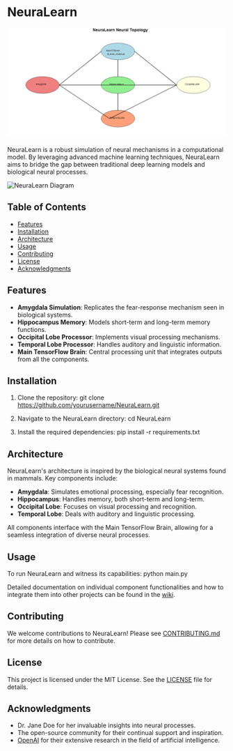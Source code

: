 # NeuraLearn

![alt text](https://github.com/TheDogeBird/neuralearn/blob/main/aidiag.png?raw=true)



NeuraLearn is a robust simulation of neural mechanisms in a computational model. By leveraging advanced machine learning techniques, NeuraLearn aims to bridge the gap between traditional deep learning models and biological neural processes.

![NeuraLearn Diagram](assets/diagram.png)

## Table of Contents

- [Features](#features)
- [Installation](#installation)
- [Architecture](#architecture)
- [Usage](#usage)
- [Contributing](#contributing)
- [License](#license)
- [Acknowledgments](#acknowledgments)

## Features

- **Amygdala Simulation**: Replicates the fear-response mechanism seen in biological systems.
- **Hippocampus Memory**: Models short-term and long-term memory functions.
- **Occipital Lobe Processor**: Implements visual processing mechanisms.
- **Temporal Lobe Processor**: Handles auditory and linguistic information.
- **Main TensorFlow Brain**: Central processing unit that integrates outputs from all the components.

## Installation

1. Clone the repository:
git clone https://github.com/yourusername/NeuraLearn.git

2. Navigate to the NeuraLearn directory:
cd NeuraLearn

3. Install the required dependencies:
pip install -r requirements.txt

## Architecture

NeuraLearn's architecture is inspired by the biological neural systems found in mammals. Key components include:

- **Amygdala**: Simulates emotional processing, especially fear recognition.
- **Hippocampus**: Handles memory, both short-term and long-term.
- **Occipital Lobe**: Focuses on visual processing and recognition.
- **Temporal Lobe**: Deals with auditory and linguistic processing.

All components interface with the Main TensorFlow Brain, allowing for a seamless integration of diverse neural processes.

## Usage

To run NeuraLearn and witness its capabilities:
python main.py

Detailed documentation on individual component functionalities and how to integrate them into other projects can be found in the [wiki](https://github.com/yourusername/NeuraLearn/wiki).

## Contributing
We welcome contributions to NeuraLearn! Please see [CONTRIBUTING.md](CONTRIBUTING.md) for more details on how to contribute.

## License
This project is licensed under the MIT License. See the [LICENSE](LICENSE) file for details.

## Acknowledgments

- Dr. Jane Doe for her invaluable insights into neural processes.
- The open-source community for their continual support and inspiration.
- [OpenAI](https://openai.com/) for their extensive research in the field of artificial intelligence.
